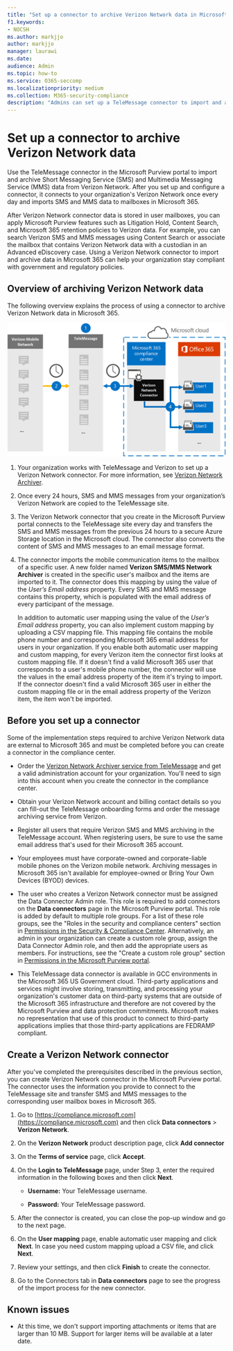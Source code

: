 ```yaml
---
title: "Set up a connector to archive Verizon Network data in Microsoft 365"
f1.keywords:
- NOCSH
ms.author: markjjo
author: markjjo
manager: laurawi
ms.date: 
audience: Admin
ms.topic: how-to
ms.service: O365-seccomp
ms.localizationpriority: medium
ms.collection: M365-security-compliance
description: "Admins can set up a TeleMessage connector to import and archive SMS and MMS data from the Verizon Network in Microsoft 365. This lets you archive data from third-party data sources in Microsoft 365 so you can use compliance features such as legal hold, content search, and retention policies to manage your organization's third-party data."
---
```


# Set up a connector to archive Verizon Network data

Use the TeleMessage connector in the Microsoft Purview portal to import and archive Short Messaging Service (SMS) and Multimedia Messaging Service (MMS) data from Verizon Network. After you set up and configure a connector, it connects to your organization's Verizon Network once every day and imports SMS and MMS data to mailboxes in Microsoft 365.

After Verizon Network connector data is stored in user mailboxes, you can apply Microsoft Purview features such as Litigation Hold, Content Search, and Microsoft 365 retention policies to Verizon data. For example, you can search Verizon SMS and MMS messages using Content Search or associate the mailbox that contains Verizon Network data with a custodian in an Advanced eDiscovery case. Using a Verizon Network connector to import and archive data in Microsoft 365 can help your organization stay compliant with government and regulatory policies.

## Overview of archiving Verizon Network data

The following overview explains the process of using a connector to archive Verizon Network data in Microsoft 365.

![Verizon Network archiving workflow.](../media/VerizonNetworkConnectorWorkflow.png)

1. Your organization works with TeleMessage and Verizon to set up a Verizon Network connector. For more information, see [Verizon Network Archiver](https://www.telemessage.com/office365-activation-for-verizon-network-archiver/).

2. Once every 24 hours, SMS and MMS messages from your organization’s Verizon Network are copied to the TeleMessage site.

3. The Verizon Network connector that you create in the Microsoft Purview portal connects to the TeleMessage site every day and transfers the SMS and MMS messages from the previous 24 hours to a secure Azure Storage location in the Microsoft cloud. The connector also converts the content of SMS and MMS messages to an email message format.

4. The connector imports the mobile communication items to the mailbox of a specific user. A new folder named **Verizon SMS/MMS Network Archiver** is created in the specific user's mailbox and the items are imported to it. The connector does this mapping by using the value of the *User’s Email address* property. Every SMS and MMS message contains this property, which is populated with the email address of every participant of the message.

   In addition to automatic user mapping using the value of the *User’s Email address* property, you can also implement custom mapping by uploading a CSV mapping file. This mapping file contains the mobile phone number and corresponding Microsoft 365 email address for users in your organization. If you enable both automatic user mapping and custom mapping, for every Verizon item the connector first looks at custom mapping file. If it doesn't find a valid Microsoft 365 user that corresponds to a user's mobile phone number, the connector will use the values in the email address property of the item it's trying to import. If the connector doesn't find a valid Microsoft 365 user in either the custom mapping file or in the email address property of the Verizon item, the item won't be imported.

## Before you set up a connector

Some of the implementation steps required to archive Verizon Network data are external to Microsoft 365 and must be completed before you can create a connector in the compliance center.

- Order the [Verizon Network Archiver service from TeleMessage](https://www.telemessage.com/mobile-archiver/order-mobile-archiver-for-o365) and get a valid administration account for your organization. You'll need to sign into this account when you create the connector in the compliance center.

- Obtain your Verizon Network account and billing contact details so you can fill-out the TeleMessage onboarding forms and order the message archiving service from Verizon.

- Register all users that require Verizon SMS and MMS archiving in the TeleMessage account. When registering users, be sure to use the same email address that's used for their Microsoft 365 account.

- Your employees must have corporate-owned and corporate-liable mobile phones on the Verizon mobile network. Archiving messages in Microsoft 365 isn't available for employee-owned or Bring Your Own Devices (BYOD) devices.

- The user who creates a Verizon Network connector must be assigned the Data Connector Admin role. This role is required to add connectors on the **Data connectors** page in the Microsoft Purview portal. This role is added by default to multiple role groups. For a list of these role groups, see the "Roles in the security and compliance centers" section in [Permissions in the Security & Compliance Center](../security/office-365-security/permissions-in-the-security-and-compliance-center.md#roles-in-the-security--compliance-center). Alternatively, an admin in your organization can create a custom role group, assign the Data Connector Admin role, and then add the appropriate users as members. For instructions, see the "Create a custom role group" section in [Permissions in the Microsoft Purview portal](microsoft-365-compliance-center-permissions.md#create-a-custom-role-group).

- This TeleMessage data connector is available in GCC environments in the Microsoft 365 US Government cloud. Third-party applications and services might involve storing, transmitting, and processing your organization's customer data on third-party systems that are outside of the Microsoft 365 infrastructure and therefore are not covered by the Microsoft Purview and data protection commitments. Microsoft makes no representation that use of this product to connect to third-party applications implies that those third-party applications are FEDRAMP compliant.

## Create a Verizon Network connector

After you've completed the prerequisites described in the previous section, you can create Verizon Network connector in the Microsoft Purview portal. The connector uses the information you provide to connect to the TeleMessage site and transfer SMS and MMS messages to the corresponding user mailbox boxes in Microsoft 365.

1. Go to [https://compliance.microsoft.com](https://compliance.microsoft.com) and then click **Data connectors** > **Verizon Network**.

2. On the **Verizon Network** product description page, click **Add connector**

3. On the **Terms of service** page, click **Accept**.

4. On the **Login to TeleMessage** page, under Step 3, enter the required information in the following boxes and then click **Next**.
  
   - **Username:** Your TeleMessage username.

   - **Password:** Your TeleMessage password.

5. After the connector is created, you can close the pop-up window and go to the next page.

6. On the **User mapping** page, enable automatic user mapping and click **Next**. In case you need custom mapping upload a CSV file, and click **Next**.

7. Review your settings, and then click **Finish** to create the connector.

8. Go to the Connectors tab in **Data connectors** page to see the progress of the import process for the new connector.

## Known issues

- At this time, we don't support importing attachments or items that are larger than 10 MB. Support for larger items will be available at a later date.